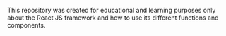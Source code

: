 This repository was created for educational and learning purposes only about the React JS framework and how to use its different functions and components.